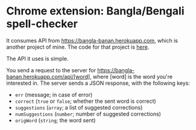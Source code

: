# Chrome extension: Bangla/Bengali spell-checker

It consumes API from https://bangla-banan.herokuapp.com, which is another project of mine. 
The code for that project is [here](https://github.com/asifm/bangla_spellchecker). 

The API it uses is simple. 

You send a request to the server for https://bangla-banan.herokuapp.com/api/[word], where [word] is the word you're interested in. The server sends a JSON response, with the following keys: 
- `err` (message; in case of error) 
- `correct` (`true` or `false`; whether the sent word is correct)
- `suggestions` (`array`; a list of suggested corrections)
- `numSuggestions` (`number`; number of suggested corrections)
- `origWord` (`string`; the word sent)
